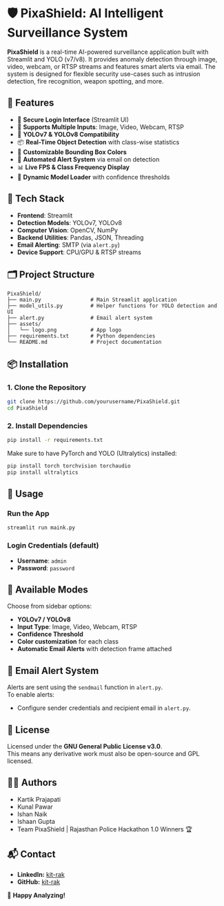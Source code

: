 # 🛡️ PixaShield: AI Intelligent Surveillance System

**PixaShield** is a real-time AI-powered surveillance application built with Streamlit and YOLO (v7/v8). It provides anomaly detection through image, video, webcam, or RTSP streams and features smart alerts via email. The system is designed for flexible security use-cases such as intrusion detection, fire recognition, weapon spotting, and more.

## 🚀 Features

- 🔐 **Secure Login Interface** (Streamlit UI)
- 🎥 **Supports Multiple Inputs**: Image, Video, Webcam, RTSP
- 🤖 **YOLOv7 & YOLOv8 Compatibility**
- 📦 **Real-Time Object Detection** with class-wise statistics
- 🎨 **Customizable Bounding Box Colors**
- 📧 **Automated Alert System** via email on detection
- 📊 **Live FPS & Class Frequency Display**
- 🧠 **Dynamic Model Loader** with confidence thresholds

## 🧰 Tech Stack

- **Frontend**: Streamlit
- **Detection Models**: YOLOv7, YOLOv8
- **Computer Vision**: OpenCV, NumPy
- **Backend Utilities**: Pandas, JSON, Threading
- **Email Alerting**: SMTP (via `alert.py`)
- **Device Support**: CPU/GPU & RTSP streams

## 🗂️ Project Structure

```
PixaShield/
├── main.py                # Main Streamlit application
├── model_utils.py         # Helper functions for YOLO detection and UI
├── alert.py               # Email alert system
├── assets/
│   └── logo.png           # App logo
├── requirements.txt       # Python dependencies
└── README.md              # Project documentation
```

## 📦 Installation

### 1. Clone the Repository

```bash
git clone https://github.com/yourusername/PixaShield.git
cd PixaShield
```

### 2. Install Dependencies

```bash
pip install -r requirements.txt
```

Make sure to have PyTorch and YOLO (Ultralytics) installed:
```bash
pip install torch torchvision torchaudio
pip install ultralytics
```

## 🧪 Usage

### Run the App

```bash
streamlit run maink.py
```

### Login Credentials (default)

- **Username**: `admin`
- **Password**: `password`

## 🔄 Available Modes

Choose from sidebar options:

- **YOLOv7 / YOLOv8**
- **Input Type**: Image, Video, Webcam, RTSP
- **Confidence Threshold**
- **Color customization** for each class
- **Automatic Email Alerts** with detection frame attached

## 📧 Email Alert System

Alerts are sent using the `sendmail` function in `alert.py`.  
To enable alerts:
- Configure sender credentials and recipient email in `alert.py`.

## 📄 License

Licensed under the **GNU General Public License v3.0**.  
This means any derivative work must also be open-source and GPL licensed.

## 👨‍💻 Authors

- Kartik Prajapati
- Kunal Pawar
- Ishan Naik
- Ishaan Gupta  
- Team PixaShield | Rajasthan Police Hackathon 1.0 Winners 🏆

## 📬 Contact
- **LinkedIn:** [kit-rak](https://www.linkedin.com/in/kit-rak)
- **GitHub:** [kit-rak](https://github.com/kit-rak)

🚀 **Happy Analyzing!**
